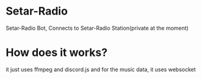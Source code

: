 # Setar-Radio
Setar-Radio Bot, Connects to Setar-Radio Station(private at the moment)

# How does it works?
it just uses ffmpeg and discord.js
and for the music data, it uses websocket

